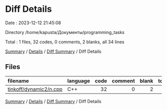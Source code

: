 # Diff Details

Date : 2023-12-12 21:45:08

Directory /home/kapusta/Документы/programming_tasks

Total : 1 files,  32 codes, 0 comments, 2 blanks, all 34 lines

[Summary](results.md) / [Details](details.md) / [Diff Summary](diff.md) / Diff Details

## Files
| filename | language | code | comment | blank | total |
| :--- | :--- | ---: | ---: | ---: | ---: |
| [tinkoff/dynamic2/n.cpp](/tinkoff/dynamic2/n.cpp) | C++ | 32 | 0 | 2 | 34 |

[Summary](results.md) / [Details](details.md) / [Diff Summary](diff.md) / Diff Details